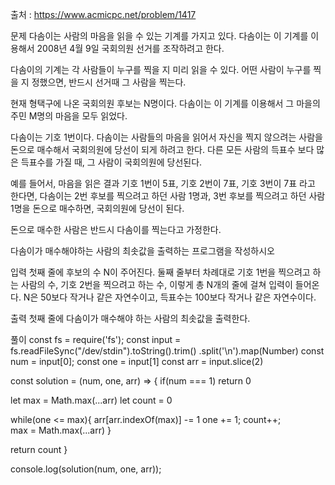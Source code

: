 출처 : https://www.acmicpc.net/problem/1417

문제
다솜이는 사람의 마음을 읽을 수 있는 기계를 가지고 있다. 다솜이는 이 기계를 이용해서 2008년 4월 9일 국회의원 선거를 조작하려고 한다.

다솜이의 기계는 각 사람들이 누구를 찍을 지 미리 읽을 수 있다. 어떤 사람이 누구를 찍을 지 정했으면, 반드시 선거때 그 사람을 찍는다.

현재 형택구에 나온 국회의원 후보는 N명이다. 다솜이는 이 기계를 이용해서 그 마을의 주민 M명의 마음을 모두 읽었다.

다솜이는 기호 1번이다. 다솜이는 사람들의 마음을 읽어서 자신을 찍지 않으려는 사람을 돈으로 매수해서 국회의원에 당선이 되게 하려고 한다. 다른 모든 사람의 득표수 보다 많은 득표수를 가질 때, 그 사람이 국회의원에 당선된다.

예를 들어서, 마음을 읽은 결과 기호 1번이 5표, 기호 2번이 7표, 기호 3번이 7표 라고 한다면, 다솜이는 2번 후보를 찍으려고 하던 사람 1명과, 3번 후보를 찍으려고 하던 사람 1명을 돈으로 매수하면, 국회의원에 당선이 된다.

돈으로 매수한 사람은 반드시 다솜이를 찍는다고 가정한다.

다솜이가 매수해야하는 사람의 최솟값을 출력하는 프로그램을 작성하시오

입력
첫째 줄에 후보의 수 N이 주어진다. 둘째 줄부터 차례대로 기호 1번을 찍으려고 하는 사람의 수, 기호 2번을 찍으려고 하는 수, 이렇게 총 N개의 줄에 걸쳐 입력이 들어온다. N은 50보다 작거나 같은 자연수이고, 득표수는 100보다 작거나 같은 자연수이다.

출력
첫째 줄에 다솜이가 매수해야 하는 사람의 최솟값을 출력한다.

풀이
const fs = require('fs');
const input = fs.readFileSync("/dev/stdin").toString().trim()
.split('\n').map(Number)
const num = input[0];
const one = input[1]
const arr = input.slice(2)

const solution = (num, one, arr) => {
if(num === 1) return 0

let max = Math.max(...arr)
let count = 0

while(one <= max){
arr[arr.indexOf(max)] -= 1
one += 1;
count++;  
 max = Math.max(...arr)
}

return count
}

console.log(solution(num, one, arr));

